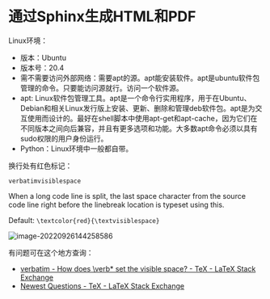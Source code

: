 # 通过Sphinx生成HTML和PDF

Linux环境：

* 版本：Ubuntu
* 版本号：20.4
* 需不需要访问外部网络：需要apt的源。apt能安装软件。apt是ubuntu软件包管理的命令。只要能访问源就行。访问一个软件源。
* apt: Linux软件包管理工具。apt是一个命令行实用程序，用于在Ubuntu、Debian和相关Linux发行版上安装、更新、删除和管理deb软件包。apt是为交互使用而设计的。最好在shell脚本中使用apt-get和apt-cache，因为它们在不同版本之间向后兼容，并且有更多选项和功能。大多数apt命令必须以具有sudo权限的用户身份运行。
* Python：Linux环境中一般都自带。

换行处有红色标记：

```
verbatimvisiblespace
```

When a long code line is split, the last space character from the source code line right before the linebreak location is typeset using this.

Default: `\textcolor{red}{\textvisiblespace}`

![image-20220926144258586](C:\Users\杜瑶瑶\AppData\Roaming\Typora\typora-user-images\image-20220926144258586.png)

有问题可在这个地方查询：

* [verbatim - How does \verb* set the visible space? - TeX - LaTeX Stack Exchange](https://tex.stackexchange.com/questions/448103/how-does-verb-set-the-visible-space)
* [Newest Questions - TeX - LaTeX Stack Exchange](https://tex.stackexchange.com/questions)
